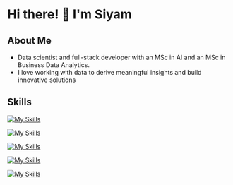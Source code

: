 # Hi there! 👋 I'm Siyam

## About Me
- Data scientist and full-stack developer with an MSc in AI and an MSc in Business Data Analytics.
- I love working with data to derive meaningful insights and build innovative solutions

## Skills
[![My Skills](https://skillicons.dev/icons?i=py,tensorflow,pytorch,sklearn)](https://skillicons.dev)

[![My Skills](https://skillicons.dev/icons?i=js,express,nodejs,mongo,postman)](https://skillicons.dev)

[![My Skills](https://skillicons.dev/icons?i=ts,react,next,tailwindcss,threejs,html,css)](https://skillicons.dev)

[![My Skills](https://skillicons.dev/icons?i=docker,git)](https://skillicons.dev)

[![My Skills](https://skillicons.dev/icons?i=java,c,postgres,mysql)](https://skillicons.dev)
